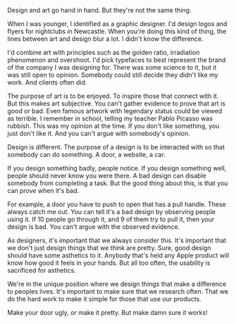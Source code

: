 Design and art go hand in hand. But they're not the same thing.

When I was younger, I identified as a graphic designer. I'd design logos and flyers for nightclubs in Newcastle. When you're doing this kind of thing, the lines between art and design blur a lot. I didn't know the difference.

I'd combine art with principles such as the golden ratio, irradiation phenomenon and overshoot. I'd pick typefaces to best represent the brand of the company I was designing for. There was some science to it, but it was still open to opinion. Somebody could still decide they didn't like my work. And clients often did.

The purpose of art is to be enjoyed. To inspire those that connect with it. But this makes art subjective. You can't gather evidence to prove that art is good or bad. Even famous artwork with legendary status could be viewed as terrible. I remember in school, telling my teacher Pablo Picasso was rubbish. This was my opinion at the time. If you don't like something, you just don't like it. And you can't argue with somebody's opinion.

Design is different. The purpose of a design is to be interacted with so that somebody can do something. A door, a website, a car.

If you design something badly, people notice. If you design something well, people should never know you were there. A bad design can disable somebody from completing a task. But the good thing about this, is that you can *prove* when it's bad.

For example, a door you have to push to open that has a pull handle. These always catch me out. You can tell it's a bad design by observing people using it. If 10 people go through it, and 9 of them try to pull it, then your design is bad. You can't argue with the observed evidence.

As designers, it's important that we always consider this. It's important that we don't just  design things that we think are pretty. Sure, good design should have some asthetics to it. Anybody that's held any Apple product will know how good it feels in your hands. But all too often, the usability is sacrificed for asthetics.

We're in the unique position where we design things that make a difference to peoples lives. It's important to make sure that we research often. That we do the hard work to make it simple for those that use our products.

Make your door ugly, or make it pretty. But make damn sure it works!